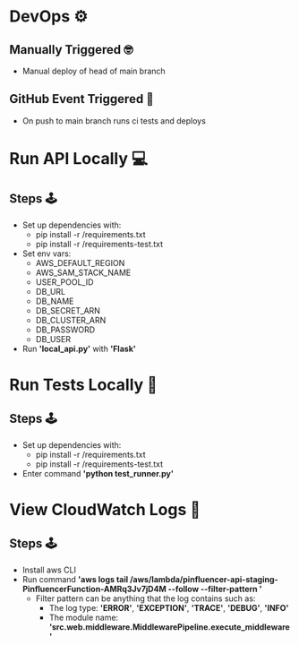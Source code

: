 # DevOps ⚙️
## Manually Triggered 🤓
* Manual deploy of head of main branch
## GitHub Event Triggered 🤖
* On push to main branch runs ci tests and deploys
# Run API Locally 💻
## Steps 🕹️
  * Set up dependencies with:
    * pip install -r /requirements.txt
    * pip install -r /requirements-test.txt
  * Set env vars:
    * AWS_DEFAULT_REGION
    * AWS_SAM_STACK_NAME
    * USER_POOL_ID
    * DB_URL
    * DB_NAME
    * DB_SECRET_ARN
    * DB_CLUSTER_ARN
    * DB_PASSWORD
    * DB_USER
  * Run **'local_api.py'** with **'Flask'**
# Run Tests Locally 🧪
## Steps 🕹️
  * Set up dependencies with:
    * pip install -r /requirements.txt
    * pip install -r /requirements-test.txt
  * Enter command **'python test_runner.py'**
# View CloudWatch Logs 🔎
## Steps 🕹️
  * Install aws CLI
  * Run command **'aws logs tail /aws/lambda/pinfluencer-api-staging-PinfluencerFunction-AMRq3Jv7jD4M --follow --filter-pattern <pattern>'**
    * Filter pattern can be anything that the log contains such as:
      * The log type: **'ERROR'**, **'EXCEPTION'**, **'TRACE'**, **'DEBUG'**, **'INFO'**
      * The module name: **'src.web.middleware.MiddlewarePipeline.execute_middleware'**